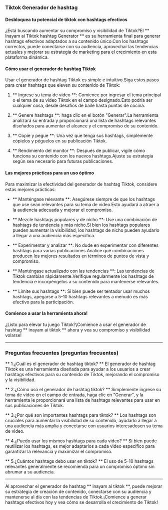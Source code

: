 ### Tiktok Generador de hashtag

#### Desbloquea tu potencial de tiktok con hashtags efectivos

¿Está buscando aumentar su compromiso y visibilidad de Tiktok?El ** Inayam ai Tiktok hashtag Generator ** es su herramienta final para generar hashtags efectivos adaptados a su contenido único.Con los hashtags correctos, puede conectarse con su audiencia, aprovechar las tendencias actuales y mejorar su estrategia de marketing para el crecimiento en esta plataforma dinámica.

#### Cómo usar el generador de hashtag Tiktok

Usar el generador de hashtag Tiktok es simple e intuitivo.Siga estos pasos para crear hashtags que eleven su contenido de Tiktok:

1. ** Ingrese su tema de video **: Comience por ingresar el tema principal o el tema de su video Tiktok en el campo designado.Esto podría ser cualquier cosa, desde desafíos de baile hasta puntas de cocina.

2. ** Genere hashtags **: haga clic en el botón "Generar".La herramienta analizará su entrada y proporcionará una lista de hashtags relevantes diseñados para aumentar el alcance y el compromiso de su contenido.

3. ** Copie y pegue **: Una vez que tenga sus hashtags, simplemente cópielos y péguelos en su publicación Tiktok.

4. ** Rendimiento del monitor **: Después de publicar, vigile cómo funciona su contenido con los nuevos hashtags.Ajuste su estrategia según sea necesario para futuras publicaciones.

#### Las mejores prácticas para un uso óptimo

Para maximizar la efectividad del generador de hashtag Tiktok, considere estas mejores prácticas:

- ** Manténgase relevante **: Asegúrese siempre de que los hashtags que use sean relevantes para su tema de video.Esto ayudará a atraer a la audiencia adecuada y mejorar el compromiso.

- ** Mezcle hashtags populares y de nicho **: Use una combinación de hashtags de tendencia y más nicho.Si bien los hashtags populares pueden aumentar la visibilidad, los hashtags de nicho pueden ayudarlo a llegar a una audiencia más específica.

- ** Experimentar y analizar **: No dude en experimentar con diferentes hashtags para varias publicaciones.Analice qué combinaciones producen los mejores resultados en términos de puntos de vista y compromiso.

- ** Manténgase actualizado con las tendencias **: Las tendencias de Tiktok cambian rápidamente.Verifique regularmente los hashtags de tendencia e incorpéngelos a su contenido para mantenerse relevantes.

- ** Limite sus hashtags **: Si bien puede ser tentador usar muchos hashtags, apegarse a 5-10 hashtags relevantes a menudo es más efectivo para la participación.

#### Comience a usar la herramienta ahora!

¿Listo para elevar tu juego Tiktok?¡Comience a usar el generador de hashtag ** inayam ai tiktok ** ahora y vea su compromiso y visibilidad volarse!

---

### Preguntas frecuentes (preguntas frecuentes)

** 1.¿Cuál es el generador de hashtag tiktok? **
El generador de hashtag Tiktok es una herramienta diseñada para ayudar a los usuarios a crear hashtags efectivos para su contenido de Tiktok, mejorando el compromiso y la visibilidad.

** 2.¿Cómo uso el generador de hashtag tiktok? **
Simplemente ingrese su tema de video en el campo de entrada, haga clic en "Generar", y la herramienta le proporcionará una lista de hashtags relevantes para usar en sus publicaciones de Tiktok.

** 3.¿Por qué son importantes hashtags para tiktok? **
Los hashtags son cruciales para aumentar la visibilidad de su contenido, ayudarlo a llegar a una audiencia más amplia y conectarse con usuarios interesados ​​en su tema de video.

** 4.¿Puedo usar los mismos hashtags para cada video? **
Si bien puede reutilizar los hashtags, es mejor adaptarlos a cada video específico para garantizar la relevancia y maximizar el compromiso.

** 5.¿Cuántos hashtags debo usar en tiktok? **
El uso de 5-10 hashtags relevantes generalmente se recomienda para un compromiso óptimo sin abrumar a su audiencia.

---

Al aprovechar el generador de hashtag ** inayam ai tiktok **, puede mejorar su estrategia de creación de contenido, conectarse con su audiencia y mantenerse al día con las tendencias de Tiktok.¡Comience a generar hashtags efectivos hoy y vea cómo se desarrolla el crecimiento de Tiktok!